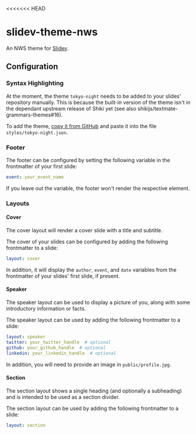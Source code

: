 <<<<<<< HEAD
# slidev-theme-nws

An NWS theme for [Slidev](https://sli.dev).

## Configuration

### Syntax Highlighting

At the moment, the theme `tokyo-night` needs to be added to your slides' repository manually. This is because the built-in version of the theme isn't in the dependant upstream release of Shiki yet (see also shikijs/textmate-grammars-themes#16).

To add the theme, [copy it from GitHub](https://github.com/shikijs/textmate-grammars-themes/blob/main/packages/tm-themes/themes/tokyo-night.json) and paste it into the file `styles/tokyo-night.json`.

### Footer

The footer can be configured by setting the following variable in the frontmatter of your first slide:

```yaml
event: your_event_name
```

If you leave out the variable, the footer won't render the respective element.

### Layouts

#### Cover

The cover layout will render a cover slide with a title and subtitle.

The cover of your slides can be configured by adding the following frontmatter to a slide:

```yaml
layout: cover
```

In addition, it will display the `author`, `event`, and `date` variables from the frontmatter of your slides' first slide, if present.


#### Speaker

The speaker layout can be used to display a picture of you, along with some introductory information or facts.

The speaker layout can be used by adding the following frontmatter to a slide:

```yaml
layout: speaker
twitter: your_twitter_handle  # optional
github: your_github_handle  # optional
linkedin: your_linkedin_handle  # optional
```

In addition, you will need to provide an image in `public/profile.jpg`.

#### Section

The section layout shows a single heading (and optionally a subheading) and is intended to be used as a section divider.

The section layout can be used by adding the following frontmatter to a slide:

```yaml
layout: section
```

